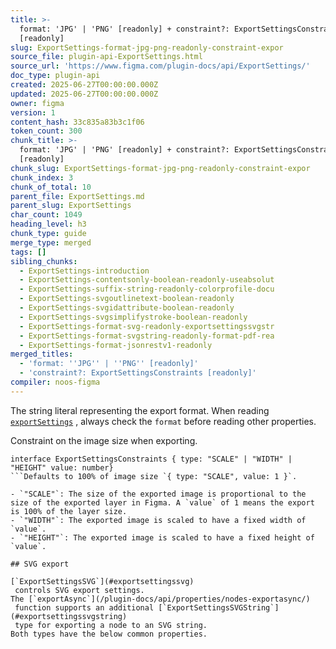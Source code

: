 ```yaml
---
title: >-
  format: 'JPG' | 'PNG' [readonly] + constraint?: ExportSettingsConstraints
  [readonly]
slug: ExportSettings-format-jpg-png-readonly-constraint-expor
source_file: plugin-api-ExportSettings.html
source_url: 'https://www.figma.com/plugin-docs/api/ExportSettings/'
doc_type: plugin-api
created: 2025-06-27T00:00:00.000Z
updated: 2025-06-27T00:00:00.000Z
owner: figma
version: 1
content_hash: 33c835a83b3c1f06
token_count: 300
chunk_title: >-
  format: 'JPG' | 'PNG' [readonly] + constraint?: ExportSettingsConstraints
  [readonly]
chunk_slug: ExportSettings-format-jpg-png-readonly-constraint-expor
chunk_index: 3
chunk_of_total: 10
parent_file: ExportSettings.md
parent_slug: ExportSettings
char_count: 1049
heading_level: h3
chunk_type: guide
merge_type: merged
tags: []
sibling_chunks:
  - ExportSettings-introduction
  - ExportSettings-contentsonly-boolean-readonly-useabsolut
  - ExportSettings-suffix-string-readonly-colorprofile-docu
  - ExportSettings-svgoutlinetext-boolean-readonly
  - ExportSettings-svgidattribute-boolean-readonly
  - ExportSettings-svgsimplifystroke-boolean-readonly
  - ExportSettings-format-svg-readonly-exportsettingssvgstr
  - ExportSettings-format-svgstring-readonly-format-pdf-rea
  - ExportSettings-format-jsonrestv1-readonly
merged_titles:
  - 'format: ''JPG'' | ''PNG'' [readonly]'
  - 'constraint?: ExportSettingsConstraints [readonly]'
compiler: noos-figma
---
```


The string literal representing the export format.
When reading [`exportSettings`](/plugin-docs/api/node-properties/#exportsettings)
, always check the `format` before reading other properties.

Constraint on the image size when exporting.

```
interface ExportSettingsConstraints { type: "SCALE" | "WIDTH" | "HEIGHT" value: number}
```Defaults to 100% of image size `{ type: "SCALE", value: 1 }`.

- `"SCALE"`: The size of the exported image is proportional to the size of the exported layer in Figma. A `value` of 1 means the export is 100% of the layer size.
- `"WIDTH"`: The exported image is scaled to have a fixed width of `value`.
- `"HEIGHT"`: The exported image is scaled to have a fixed height of `value`.

## SVG export

[`ExportSettingsSVG`](#exportsettingssvg)
 controls SVG export settings.
The [`exportAsync`](/plugin-docs/api/properties/nodes-exportasync/)
 function supports an additional [`ExportSettingsSVGString`](#exportsettingssvgstring)
 type for exporting a node to an SVG string.
Both types have the below common properties.
